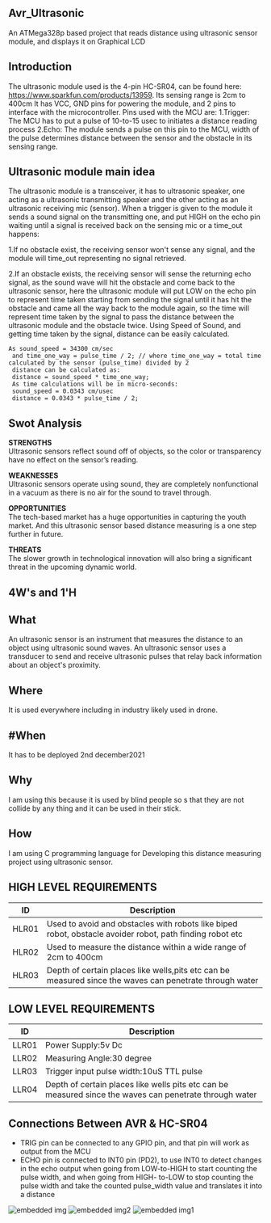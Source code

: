 ## Avr_Ultrasonic 
  An ATMega328p based project that reads distance using ultrasonic sensor module, and displays it on Graphical LCD
## Introduction
   The ultrasonic module used is the 4-pin HC-SR04, can be found here: https://www.sparkfun.com/products/13959.
   Its sensing range is 2cm to 400cm
   It has VCC, GND pins for powering the module, and 2 pins to interface with the microcontroller.
   Pins used with the MCU are:
   1.Trigger: The MCU has to put a pulse of 10-to-15 usec to initiates a distance reading process
   2.Echo: The module sends a pulse on this pin to the MCU, width of the pulse determines distance between the sensor and the obstacle in its sensing range.
## Ultrasonic module main idea
   The ultrasonic module is a transceiver, it has to ultrasonic speaker, one acting as a ultrasonic transmitting speaker and the other acting as an ultrasonic receiving mic        (sensor). When a trigger is given to the module it sends a sound signal on the transmitting one, and put HIGH on the echo pin waiting until a signal is received back on the      sensing mic or a time_out happens:
  
  1.If no obstacle exist, the receiving sensor won't sense any signal, and the module will time_out representing no signal retrieved.
  
  2.If an obstacle exists, the receiving sensor will sense the returning echo signal, as the sound wave will hit the obstacle and come back to the ultrasonic sensor, here the        ultrasonic module will put LOW on the echo pin to represent time taken starting from sending the signal until it has hit the obstacle and came all the way back to the            module again, so the time will represent time taken by the signal to pass the distance between the ultrasonic module and the obstacle twice. Using Speed of Sound, and            getting time taken by the signal, distance can be easily calculated.
    
    As sound_speed = 34300 cm/sec
     and time_one_way = pulse_time / 2; // where time_one_way = total time calculated by the sensor (pulse_time) divided by 2
     distance can be calculated as:
     distance = sound_speed * time_one_way;
     As time calculations will be in micro-seconds:
     sound_speed = 0.0343 cm/usec
     distance = 0.0343 * pulse_time / 2;
## Swot Analysis

**STRENGTHS**   
   Ultrasonic sensors reflect sound off of objects, so the color or transparency have no effect on the sensor’s reading.

**WEAKNESSES**  
   Ultrasonic sensors operate using sound, they are completely nonfunctional in a vacuum as there is no air for the sound to travel through.

**OPPORTUNITIES**    
  The tech-based market has a huge opportunities in capturing the youth market. And this ultrasonic sensor based distance measuring is a one step further in future.

**THREATS**  
  The slower growth in technological innovation will also bring a significant threat in the upcoming dynamic world.

## 4W's and 1'H 

## What
An ultrasonic sensor is an instrument that measures the distance to an object using ultrasonic sound waves. An ultrasonic sensor uses a transducer to send and receive      ultrasonic pulses that relay back information about an object's proximity.

## Where
  It is used everywhere including in industry likely used in drone.

## #When
  It has to be deployed 2nd december2021

## Why
  I am using this because it is used by blind people so s that they are not collide by any thing and it can be used in their stick.

## How
  I am using C programming language for Developing this distance measuring project using ultrasonic sensor.

## HIGH LEVEL REQUIREMENTS
| ID | Description |  
| ----- | ----- | 
|HLR01|Used to avoid and obstacles with robots like biped robot, obstacle avoider robot, path finding robot etc 
|HLR02|Used to measure the distance within a wide range of 2cm to 400cm
|HLR03|Depth of certain places like wells,pits etc can be measured since the waves can penetrate through water

## LOW LEVEL REQUIREMENTS
| ID | Description | 
| ----- | ----- |
|LLR01|Power Supply:5v Dc  
|LLR02|Measuring Angle:30 degree
|LLR03|Trigger input pulse width:10uS TTL pulse
|LLR04|Depth of certain places like wells pits etc can be measured since the waves can penetrate through water

## Connections Between AVR & HC-SR04
- TRIG pin can be connected to any GPIO pin, and that pin will work as output from the MCU
- ECHO pin is connected to INT0 pin (PD2), to use INT0 to detect changes in the echo output when going from LOW-to-HIGH to start counting the pulse width, and when going from   HIGH-  to-LOW to stop counting the pulse width and take the counted pulse_width value and translates it into a distance
 
 ![embedded img](https://user-images.githubusercontent.com/63248297/144100791-69ff18b8-4e4f-4145-9371-58758fd19cd8.JPG)
 ![embedded img2](https://user-images.githubusercontent.com/63248297/144189652-3d7117b6-58da-40ea-bf5a-ffcbd71314b6.JPG)
 ![embedded img1](https://user-images.githubusercontent.com/63248297/144189902-0b28a0e6-b9ef-4566-87fa-143ab4e9969c.JPG)
